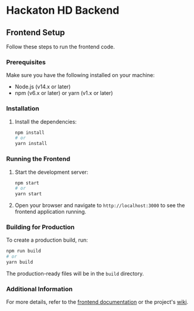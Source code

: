 
# Hackaton HD Backend

## Frontend Setup

Follow these steps to run the frontend code.

### Prerequisites

Make sure you have the following installed on your machine:
- Node.js (v14.x or later)
- npm (v6.x or later) or yarn (v1.x or later)

### Installation

1. Install the dependencies:
    ```bash
    npm install
    # or
    yarn install
    ```

### Running the Frontend

1. Start the development server:
    ```bash
    npm start
    # or
    yarn start
    ```

2. Open your browser and navigate to `http://localhost:3000` to see the frontend application running.

### Building for Production

To create a production build, run:
```bash
npm run build
# or
yarn build
```

The production-ready files will be in the `build` directory.

### Additional Information

For more details, refer to the [frontend documentation](./frontend/README.md) or the project's [wiki](https://github.com/your-repo/hackaton-hd-frontend/wiki).

